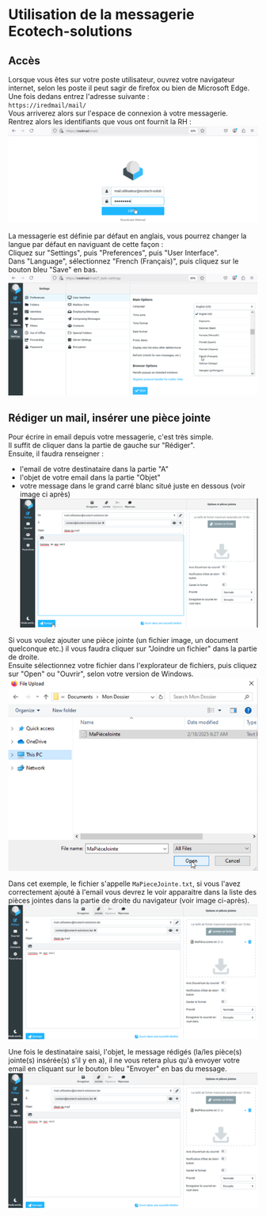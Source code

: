 # Utilisation de la messagerie Ecotech-solutions  

## Accès  

Lorsque vous êtes sur votre poste utilisateur, ouvrez votre navigateur internet, selon les poste il peut sagir de firefox ou bien de Microsoft Edge.  
Une fois dedans entrez l'adresse suivante :  
`https://iredmail/mail/`  
Vous arriverez alors sur l'espace de connexion à votre messagerie.  
Rentrez alors les identifiants que vous ont fournit la RH :  
![capture 1](../Ressources/Images/IRedMail_1.png)  

La messagerie est définie par défaut en anglais, vous pourrez changer la langue par défaut en naviguant de cette façon :  
Cliquez sur "Settings", puis "Preferences", puis "User Interface".  
Dans "Language", sélectionnez "French (Français)", puis cliquez sur le bouton bleu "Save" en bas.  
![capture 1](../Ressources/Images/IRedMail_2.png)  

## Rédiger un mail, insérer une pièce jointe  

Pour écrire in email depuis votre messagerie, c'est très simple.  
Il suffit de cliquer dans la partie de gauche sur "Rédiger".  
Ensuite, il faudra renseigner :
- l'email de votre destinataire dans la partie "A"
- l'objet de votre email dans la partie "Objet"
- votre message dans le grand carré blanc situé juste en dessous (voir image ci après)  
![capture 1](../Ressources/Images/IRedMail_3.png)

Si vous voulez ajouter une pièce jointe (un fichier image, un document quelconque etc.) il vous faudra cliquer sur "Joindre un fichier" dans la partie de droite.  
Ensuite sélectionnez votre fichier dans l'explorateur de fichiers, puis cliquez sur "Open" ou "Ouvrir", selon votre version de Windows.  
![capture 1](../Ressources/Images/IRedMail_4.png)  

Dans cet exemple, le fichier s'appelle `MaPieceJointe.txt`, si vous l'avez correctement ajouté à l'email vous devrez le voir apparaitre dans la liste des pièces jointes dans la partie de droite du navigateur (voir image ci-après).   
![capture 1](../Ressources/Images/IRedMail_5.png)  

Une fois le destinataire saisi, l'objet, le message rédigés (la/les pièce(s) jointe(s) insérée(s) s'il y en a), il ne vous retera plus qu'à envoyer votre email en cliquant sur le bouton bleu "Envoyer" en bas du message.   
![capture 1](../Ressources/Images/IRedMail_5.png) 
